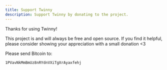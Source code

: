 ```yaml
---
title: Support Twinny
description: Support Twinny by donating to the project.
---
```


Thanks for using Twinny!

This project is and will always be free and open source. If you find it helpful, please consider showing your appreciation with a small donation <3

Please send Bitcoin to:

`1PVavNkMmBmUz8nRYdnVXiTgXrAyaxfehj`